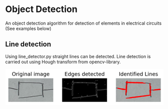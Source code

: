 # Object Detection

An object detection algorithm for detection of elements in electrical circuits (See examples below)
## Line detection
Using line_detector.py straight lines can be detected.
Line detection is carried out using Hough transform from opencv-library.

![alt text](https://github.com/lmschwenger/Object-Detection/blob/c676b3eee23b3abfbfcc54a3f480567bcc9f62d2/Plots/Line%20Detection.png?raw=true)

